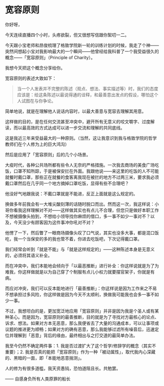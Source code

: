 # 宽容原则

你好呀，

今天连续直播四个小时，头疼欲裂，但又很想写信跟你絮叨一二。

今天跟小宝老师和昂俊梳理了格致学院新一轮的训练计划的时候，我走了个神——突然间想起小宝对我影响最大的一个瞬间——他曾经给我科普了一个我受益很久的概念——「宽容原则」（Principle of Charity）。

我想今天把这个概念分享给你。

宽容原则的表述大致如下：

> 当一个人发表并不完整的陈述（观点、想法、事实描述等）时，我们的态度应该是：给这条陈述以最说得通的诠释，和最善意出发点的假设，哪怕这个人试图在与你争论。
> 

简单地说，就是在理解他人说话内容时，以最大善意与宽容去理解其用意。

这样做的目的，是在任何交流甚至冲突中，避开所有无意义的咬文嚼字、过度解读，而以最高效的方式达成可以进一步交流和理解的共同底线。

这是我近三年来受益最大的一种原则。（当然，这让我意识到我与格致学院的哲学教师们在个人修为上的巨大鸿沟）

然后是应用了「宽容原则」后的几个小场景。

大疫时代，各种公共场所都有些令人无奈的严格措施。一次我去商场的美食广场吃饭，口罩不知所踪，于是被保安拦在外面。我跟他说——来这里的吃饭的人不可能就餐时戴口罩，那些正在就餐的食客离我现在被拦的地方不过两三米，要求我必须戴口罩然后在几乎同一个地方摘掉口罩吃饭，显得有些不合理吧？

他没好气地跟我说：不戴口罩就是不能进，反正上面就是这么规定的。

换做多年前我会有一大堆尖酸刻薄的话随时脱口而出。然而这一次，我这样说：小哥你看我这样理解对不对——这样做其实也有点儿不合理，但您只是做好本职工作不想被摄像头拍到，不想给小领导找你麻烦的借口，多一事不如少一事对不？以及，今天没少有顾客因为这件事冲你吼对不对？

他愣了一下，然后瞥了一眼商场摄像头叹了口气说，其实也没多大事，都是混口饭吃，我一个当保安的多的我也管不着，你进去吃饭吧，下次记得戴口罩。

我们经常会听到「就是不能」与「就是这样规定的」——这种陈述本身是无意义的，必须将其语义补全。

而在冲突中，我们本能地会倾向于「以最恶推断」进行补全：你这样说就是为了为难我，你这样做就是以为自己穿了个制服有点儿小权力就要摆官架子，你就是有病。

而应对冲突，我们可以反本能地进行「最善推断」：你这样说是因为工作来之不易不想承担过多风险，你这样做是因为今天不太顺利，换做我可能我也会多一事不如少一事。

不过，我想坦白的是，更加宽泛地应用「宽容原则」并非是因为我是个圣人或有某种圣心。而是因为，宽容原则的最善推断，目的就是为了寻找对方最核心的论点、诉求、想法。如果对方本无恶意，那么我便省去了大量的沟通成本，可以让事项或议题的推进更为顺畅；如果对方的确有恶意，那么我能够过滤所有噪音后，迅速定位并理解到「恶意」背后的缘由，最终相出与之打交道的最简单办法。

我至今仍然不确定两件事：1. 我是否过渡扩大了这个哲学/修辞学的概念（其实不重要）；2. 我是否真的能把「宽容原则」作为一种「被动属性」，取代我内心深藏的、黑暗的一面，即「本能地恶意揣测」。

人的修为有很多道槛，我天资愚钝，恐怕道阻且长。共勉罢。

—— 自感身负所有人类原罪的船长